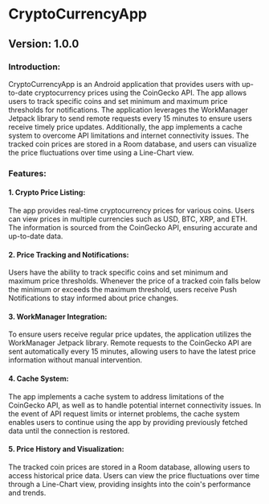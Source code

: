 <!DOCTYPE html>
<html>
</head>
<body>
  <h1>CryptoCurrencyApp</h1>

  <h2>Version: 1.0.0</h2>

  <h3>Introduction:</h3>

  <p>CryptoCurrencyApp is an Android application that provides users with up-to-date cryptocurrency prices using the CoinGecko API. The app allows users to track specific coins and set minimum and maximum price thresholds for notifications. The application leverages the WorkManager Jetpack library to send remote requests every 15 minutes to ensure users receive timely price updates. Additionally, the app implements a cache system to overcome API limitations and internet connectivity issues. The tracked coin prices are stored in a Room database, and users can visualize the price fluctuations over time using a Line-Chart view.</p>

  <h3>Features:</h3>

  <h4>1. Crypto Price Listing:</h4>
  <p>The app provides real-time cryptocurrency prices for various coins. Users can view prices in multiple currencies such as USD, BTC, XRP, and ETH. The information is sourced from the CoinGecko API, ensuring accurate and up-to-date data.</p>

  <h4>2. Price Tracking and Notifications:</h4>
  <p>Users have the ability to track specific coins and set minimum and maximum price thresholds. Whenever the price of a tracked coin falls below the minimum or exceeds the maximum threshold, users receive Push Notifications to stay informed about price changes.</p>

  <h4>3. WorkManager Integration:</h4>
  <p>To ensure users receive regular price updates, the application utilizes the WorkManager Jetpack library. Remote requests to the CoinGecko API are sent automatically every 15 minutes, allowing users to have the latest price information without manual intervention.</p>

  <h4>4. Cache System:</h4>
  <p>The app implements a cache system to address limitations of the CoinGecko API, as well as to handle potential internet connectivity issues. In the event of API request limits or internet problems, the cache system enables users to continue using the app by providing previously fetched data until the connection is restored.</p>

  <h4>5. Price History and Visualization:</h4>
  <p>The tracked coin prices are stored in a Room database, allowing users to access historical price data. Users can view the price fluctuations over time through a Line-Chart view, providing insights into the coin's performance and trends.</p>
